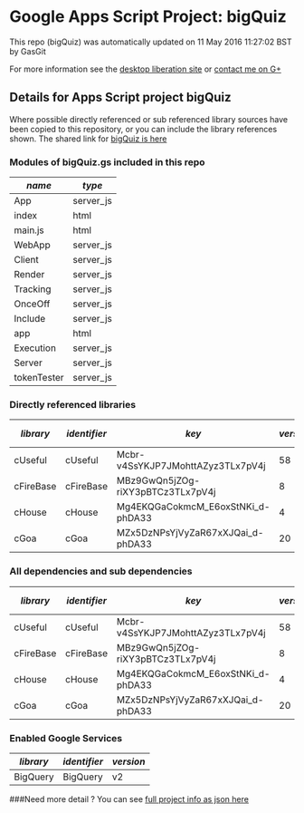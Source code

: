 # Google Apps Script Project: bigQuiz
This repo (bigQuiz) was automatically updated on 11 May 2016 11:27:02 BST by GasGit

For more information see the [desktop liberation site](http://ramblings.mcpher.com/Home/excelquirks/drivesdk/gettinggithubready "desktop liberation") or [contact me on G+](https://plus.google.com/+BruceMcpherson "Bruce McPherson - GDE")
## Details for Apps Script project bigQuiz
Where possible directly referenced or sub referenced library sources have been copied to this repository, or you can include the library references shown. 
The shared link for [bigQuiz is here](https://script.google.com/d/1IZ0Et_DhU1dsGNG090HlZ9FO0rwDM2mLOr8qh1w01GJa4px52y8rl_ls/edit?usp=sharing "open in the GAS IDE")

### Modules of bigQuiz.gs included in this repo
*name*|*type*
--- | --- 
App| server_js
index| html
main.js| html
WebApp| server_js
Client| server_js
Render| server_js
Tracking| server_js
OnceOff| server_js
Include| server_js
app| html
Execution| server_js
Server| server_js
tokenTester| server_js
### Directly referenced libraries
*library*|*identifier*|*key*|*version*|*dev mode*|*source*|
--- | --- | --- | --- | --- | --- 
cUseful| cUseful|Mcbr-v4SsYKJP7JMohttAZyz3TLx7pV4j|58|no|[here](libraries/cUseful "library source")
cFireBase| cFireBase|MBz9GwQn5jZOg-riXY3pBTCz3TLx7pV4j|8|no|[here](libraries/cFireBase "library source")
cHouse| cHouse|Mg4EKQGaCokmcM_E6oxStNKi_d-phDA33|4|no|[here](libraries/cHouse "library source")
cGoa| cGoa|MZx5DzNPsYjVyZaR67xXJQai_d-phDA33|20|no|[here](libraries/cGoa "library source")
### All dependencies and sub dependencies
*library*|*identifier*|*key*|*version*|*dev mode*|*source*|
--- | --- | --- | --- | --- | --- 
cUseful| cUseful|Mcbr-v4SsYKJP7JMohttAZyz3TLx7pV4j|58|no|[here](libraries/cUseful "library source")
cFireBase| cFireBase|MBz9GwQn5jZOg-riXY3pBTCz3TLx7pV4j|8|no|[here](libraries/cFireBase "library source")
cHouse| cHouse|Mg4EKQGaCokmcM_E6oxStNKi_d-phDA33|4|no|[here](libraries/cHouse "library source")
cGoa| cGoa|MZx5DzNPsYjVyZaR67xXJQai_d-phDA33|20|no|[here](libraries/cGoa "library source")
### Enabled Google Services
*library*|*identifier*|*version*
--- | --- | --- 
BigQuery| BigQuery|v2
###Need more detail ?
You can see [full project info as json here](info.json)
